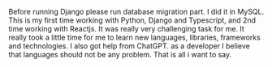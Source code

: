 Before running Django please run database migration part. I did it in MySQL.<br>
This is my first time working with Python, Django and Typescript, and 2nd time working with Reactjs. It was really very challenging task for me. It really took a little time for me to learn new languages, libraries, frameworks and technologies. I also got help from ChatGPT. as a developer I believe that languages should not be any problem. That is all i want to say.
